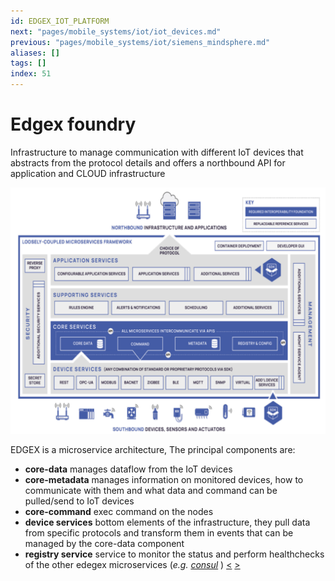 ```yaml
---
id: EDGEX_IOT_PLATFORM
next: "pages/mobile_systems/iot/iot_devices.md"
previous: "pages/mobile_systems/iot/siemens_mindsphere.md"
aliases: []
tags: []
index: 51
---
```


# Edgex foundry

Infrastructure to manage communication with different IoT devices that abstracts from the protocol details and offers a northbound API for application and CLOUD infrastructure

![](assets/mobile_systems/Pasted%20image%2020240613162524.png)

EDGEX is a microservice architecture, The principal components are:

- **core-data** manages dataflow from the IoT devices
- **core-metadata** manages information on monitored devices, how to communicate with them and what data and command can be pulled/send to IoT devices
- **core-command** exec command on the nodes
- **device services** bottom elements of the infrastructure, they pull data from specific protocols and transform them in events that can be managed by the core-data component
- **registry service** service to monitor the status and perform healthchecks of the other edegex microservices (*e.g. [consul](https://www.consul.io/)* )
[<](pages/mobile_systems/iot/siemens_mindsphere.md) [>](pages/mobile_systems/iot/iot_devices.md)
